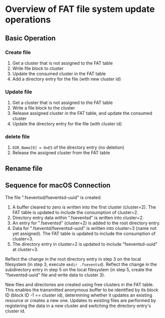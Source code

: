 # Overview of FAT file system update operations

## Basic Operation

### Create file

1. Get a cluster that is not assigned to the FAT table
2. Write file block to cluster
3. Update the consumed cluster in the FAT table
4. Add a directory entry for the file (with new cluster id)

### Update file

1. Get a cluster that is not assigned to the FAT table
2. Write a file block to the cluster
3. Release assigned cluster in the FAT table, and update the consumed cluster
4. Update the directory entry for the file (with cluster id)

### delete file

1. `DIR_Name[0] = 0xE5` of the directory entry (no deletion)
2. Release the assigned cluster from the FAT table

## Rename file


## Sequence for macOS Connection

The file ".fseventsd/fseventsd-uuid" is created.

1. A buffer cleared to zero is written into the first cluster (cluster=2). The FAT table is updated to include the consumption of cluster=2.
2. Directory entry data within ".fseventsd" is written into cluster=2.
3. An entry for ".fseventsd" (cluster=2) is added to the root directory entry.
4. Data for ".fseventd/fseventsd-uuid" is written into cluster=3 (name not yet assigned). The FAT table is updated to include the consumption of cluster=3.
5. The directory entry in cluster=2 is updated to include "fseventsd-uuid" at cluster=3.

Reflect the change in the root directory entry in step 3 on the local filesystem (in step 3, execute `mkdir .fseventsd`).
Reflect the change in the subdirectory entry in step 5 on the local filesystem (in step 5, create the "fseventsd-uuid" file and write data to cluster 3).

New files and directories are created using free clusters in the FAT table. This enables the transmitted anonymous buffer to be identified by its block ID (block ID -1 == cluster id), determining whether it updates an existing resource or creates a new one. Updates to existing files are performed by registering the data in a new cluster and switching the directory entry's cluster id.
